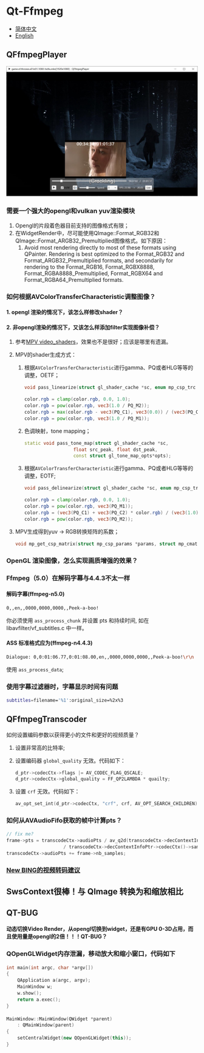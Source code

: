 # Qt-Ffmpeg

- [简体中文](README.md)
- [English](README.en.md)

## QFfmpegPlayer

<div align=center><img src="doc/player.jpeg"></div>

### 需要一个强大的opengl和vulkan yuv渲染模块

1. Opengl的片段着色器目前支持的图像格式有限；
2. 在WidgetRender中，尽可能使用QImage::Format_RGB32和QImage::Format_ARGB32_Premultiplied图像格式。如下原因：
   1. Avoid most rendering directly to most of these formats using QPainter. Rendering is best optimized to the Format_RGB32  and Format_ARGB32_Premultiplied formats, and secondarily for rendering to the Format_RGB16, Format_RGBX8888,  Format_RGBA8888_Premultiplied, Format_RGBX64 and Format_RGBA64_Premultiplied formats.

### 如何根据AVColorTransferCharacteristic调整图像？

#### 1. opengl 渲染的情况下，该怎么样修改shader？

#### 2. 非opengl渲染的情况下，又该怎么样添加filter实现图像补偿？

1. 参考[MPV video_shaders](https://github.com/mpv-player/mpv/blob/master/video/out/gpu/video_shaders.c#L341)，效果也不是很好；应该是哪里有遗漏。

2. MPV的shader生成方式：

    1. 根据`AVColorTransferCharacteristic`进行gamma、PQ或者HLG等等的调整，OETF；

        ```cpp
        void pass_linearize(struct gl_shader_cache *sc, enum mp_csp_trc trc);
        ```

        ```glsl
        color.rgb = clamp(color.rgb, 0.0, 1.0);
        color.rgb = pow(color.rgb, vec3(1.0 / PQ_M2));
        color.rgb = max(color.rgb - vec3(PQ_C1), vec3(0.0)) / (vec3(PQ_C2) - vec3(PQ_C3) * color.rgb);
        color.rgb = pow(color.rgb, vec3(1.0 / PQ_M1));
        ```

    2. 色调映射，tone mapping；

        ```cpp
        static void pass_tone_map(struct gl_shader_cache *sc,
                          float src_peak, float dst_peak,
                          const struct gl_tone_map_opts*opts);
        ```

    3. 根据`AVColorTransferCharacteristic`进行gamma、PQ或者HLG等等的调整，EOTF;

        ```cpp
        void pass_delinearize(struct gl_shader_cache *sc, enum mp_csp_trc trc);
        ```

        ```glsl
        color.rgb = clamp(color.rgb, 0.0, 1.0);
        color.rgb = pow(color.rgb, vec3(PQ_M1));
        color.rgb = (vec3(PQ_C1) + vec3(PQ_C2) * color.rgb) / (vec3(1.0) + vec3(PQ_C3) * color.rgb);
        color.rgb = pow(color.rgb, vec3(PQ_M2));
        ```

3. MPV生成得到yuv -> RGB转换矩阵的系数；

    ```cpp
    void mp_get_csp_matrix(struct mp_csp_params *params, struct mp_cmat *m);
    ```

### OpenGL 渲染图像，怎么实现画质增强的效果？

### Ffmpeg（5.0）在解码字幕与4.4.3不太一样

#### 解码字幕(ffmpeg-n5.0)

```bash
0,,en,,0000,0000,0000,,Peek-a-boo!
```

你必须使用 ``ass_process_chunk`` 并设置 pts 和持续时间, 如在 libavfilter/vf_subtitles.c 中一样。

#### ASS 标准格式应为(ffmpeg-n4.4.3)

```bash
Dialogue: 0,0:01:06.77,0:01:08.00,en,,0000,0000,0000,,Peek-a-boo!\r\n
```

使用 ``ass_process_data``;

### 使用字幕过滤器时，字幕显示时间有问题

```bash
subtitles=filename='%1':original_size=%2x%3
```

## QFfmpegTranscoder

如何设置编码参数以获得更小的文件和更好的视频质量？

1. 设置非常高的比特率;
2. 设置编码器 ``global_quality`` 无效。代码如下：

   ```C++
   d_ptr->codecCtx->flags |= AV_CODEC_FLAG_QSCALE;
   d_ptr->codecCtx->global_quality = FF_QP2LAMBDA * quailty;
   ```

3. 设置 ``crf`` 无效。代码如下：

   ```C++
   av_opt_set_int(d_ptr->codecCtx, "crf", crf, AV_OPT_SEARCH_CHILDREN);
   ```

### 如何从AVAudioFifo获取的帧中计算pts？

```C++
// fix me?
frame->pts = transcodeCtx->audioPts / av_q2d(transcodeCtx->decContextInfoPtr->timebase())
                     / transcodeCtx->decContextInfoPtr->codecCtx()->sampleRate();
transcodeCtx->audioPts += frame->nb_samples;
```

### [New BING的视频转码建议](./doc/bing_transcode.md)

## SwsContext很棒！与 QImage 转换为和缩放相比

## QT-BUG

#### 动态切换Video Render，从opengl切换到widget，还是有GPU 0-3D占用，而且使用量是opengl的2倍！！！QT-BUG？

### QOpenGLWidget内存泄漏，移动放大和缩小窗口，代码如下

```C++
int main(int argc, char *argv[])
{
    QApplication a(argc, argv);
    MainWindow w;
    w.show();
    return a.exec();
}

MainWindow::MainWindow(QWidget *parent)
    : QMainWindow(parent)
{
    setCentralWidget(new QOpenGLWidget(this));
}

```
